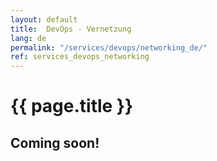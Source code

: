 ```yaml
---
layout: default
title:  DevOps - Vernetzung
lang: de
permalink: "/services/devops/networking_de/"
ref: services_devops_networking
---
```

# {{ page.title }}
## Coming soon!
